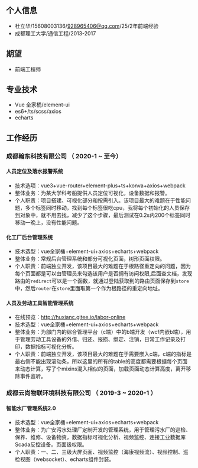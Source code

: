 
## 个人信息
- 杜立华/15608003136/928965406@qq.com/25/2年前端经验
- 成都理工大学/通信工程/2013-2017
## 期望
- 前端工程师
## 专业技术
- Vue 全家桶/element-ui
- es6+/ts/scss/axios
- echarts
## 工作经历
### 成都翰东科技有限公司 （ 2020-1 ~ 至今）

#### 人员定位及落水报警系统
- 技术选项：vue3+vue-router+element-plus+ts+konva+axios+webpack
- 整体业务：为某大学科考船提供人员定位可视化，设备数据和报警。
- 个人职责：项目搭建、可视化部分和按需引入。该项目最大的难题在于性能问题，多个标签同时移动，找到每个标签很吃cpu，我将每个初始化的人员保存到对象中，就不用去找，减少了这个步骤，最后测试在0.2s内200个标签同时移动一晚上，没有性能问题。
#### 化工厂后台管理系统
- 技术选型：vue全家桶+element-ui+axios+echarts+webpack
- 整体业务：常规后台管理系统和部分可视化页面，树形页面权限。
- 个人职责：前端独立开发，该项目最大的难题在于根路径重定向的问题，因为每个页面都是可以由管理员来勾选该用户是否拥有访问权限,后面查文档，发现路由的`redirect`可以是一个函数，就通过登陆获取到的路由页面保存到`store`中，然后`router`在`store`里面取第一个作为根路径的重定向地址。
#### 人员及劳动工具智能管理系统
- 在线预览：http://huxianc.gitee.io/labor-online
- 技术选型：vue全家桶+element-ui+axios+echarts+webpack
- 整体业务：为部门内的综合管理平台（c端）中的b端开发（wcf内嵌b端），用于管理劳动工具设备的外借、归还、报损、绑定、注销，日常工作记录及打印，数据指标可视化分析。
- 个人职责：前端独立开发，该项目最大的难题在于需要嵌入c端，c端的指标是最右侧不能出现滚动条，所以这里的所有的table的高度都需要根据每个页面来动态计算，写了个mixins混入相似的页面，加载页面动态计算高度，离开移除事件监听。

### 成都云尚物联环境科技有限公司 （ 2019-3 ~ 2020-1 ）
####  智能水厂管理系统2.0
- 技术选型：vue全家桶+element-ui+axios+echarts+webpack
- 整体业务：为广安污水处理厂定制开发的管理系统，用于管理污水厂的巡检、保养、维修、设备物资，数据指标可视化分析、视频监控、连接工业数据库Scada反控设备。页面级权限。
- 个人职责：一、二、三级大屏页面、视频监控（海康视频流）、视频控制、巡检视图（websocket）、echarts组件封装。
  

  
  
